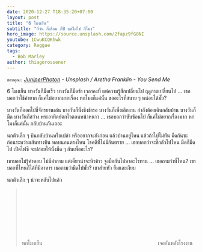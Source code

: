 ```yaml
---
date: 2020-12-27 T18:35:20+07:00
layout: post
title: "6 โมงเย็น"
subtitle: "กี่วัน กี่เดือน กี่ปี แต่ไม่ใช่ กี่โมง"
hero_image: https://source.unsplash.com/2fapz9fG8NI
youtube: 1CwuKCQKhwk
category: Reggae
tags:
  - Bob Marley
author: thiagorossener
---
```

`ขอบคุณ:` *[JuniperPhoton](https://unsplash.com/@juniperphoton) - Unsplash / Aretha Franklin - You Send Me*

6 โมงเย็น บางวันก็มืดเร็ว บางวันก็มืดช้า เวลาคงที่ แต่ความรู้สึกเปลี่ยนไป ฤดูกาลเปลี่ยนไป ... เธอบอกว่าใช้คำยาก ก็แค่ไม่อยากมากเรื่อง หกโมงก็แค่นั้น ขออะไรที่สบาย ๆ หน่อยได้มั๊ย?

บางวันก็ออกไปขี่จักรยานเล่น บางวันก็นั่งชิงช้ารอ บางวันก็เพิ่งเลิกงาน กำลังต้องเดินกลับบ้าน บางวันก็มืด บางวันก็สว่าง พระอาทิตย์ตกไวตอนหน้าหนาว ... เธอบอกว่าซับซ้อนไป ก็แค่ไม่อยากเรื่องมาก หกโมงก็แค่นั้น กลับบ้านกันเถอะ

นกตัวเล็ก ๆ บินกลับบ้านหรือเปล่า หรืออยากจะยังก่อน แล้วบ้านอยู่ไหน แล้วถ้าไปไม่ทัน มืดกันซะก่อนระหว่างเส้นทางบิน หลบนอนตรงไหน โชคดีที่ไม่มีอันตราย ... เธอบอกว่าจะขี้กลัวไปไหน มืดก็มืดไป เปิดไฟซิ จะปล่อยให้นั่งมืด ๆ กันเพื่ออะไร?

เขาบอกไม่รู้คำตอบ ไม่มีคำถาม แต่เดี๋ยวน่าจะหิวข้าว จูงมือกันไปหาอะไรทาน ... เธอถามว่าที่ไหน? เขาบอกที่ไหนก็ได้ที่มีอาหาร เธอถามว่ามืดไปมั๊ย? เขาส่ายหัว ยิ้มและเงียบ

นกตัวเล็ก ๆ น่าจะหลับไปแล้ว

> หกโมงเย็น <svg class="love"><use xlink:href="#icon-heart"></use></svg> เจอกันหลังโรงงาน
